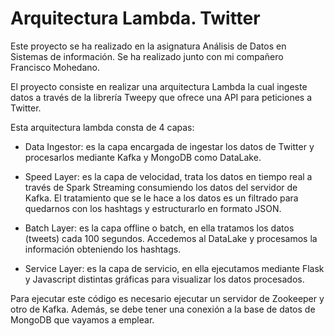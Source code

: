 # Arquitectura Lambda. Twitter

Este proyecto se ha realizado en la asignatura Análisis de Datos en Sistemas
de información. Se ha realizado junto con mi compañero Francisco Mohedano.

El proyecto consiste en realizar una arquitectura Lambda la cual ingeste
datos a través de la librería Tweepy que ofrece una API para peticiones
a Twitter.

Esta arquitectura lambda consta de 4 capas:

* Data Ingestor: es la capa encargada de ingestar los datos de Twitter y
procesarlos mediante Kafka y MongoDB como DataLake.

* Speed Layer: es la capa de velocidad, trata los datos en tiempo real
a través de Spark Streaming consumiendo los datos del servidor de Kafka.
El tratamiento que se le hace a los datos es un filtrado para quedarnos
con los hashtags y estructurarlo en formato JSON.

* Batch Layer: es la capa offline o batch, en ella tratamos los datos (tweets)
cada 100 segundos. Accedemos al DataLake y procesamos la información 
obteniendo los hashtags.

* Service Layer: es la capa de servicio, en ella ejecutamos mediante Flask
y Javascript distintas gráficas para visualizar los datos procesados.

Para ejecutar este código es necesario ejecutar un servidor de Zookeeper y
 otro de Kafka. Además, se debe tener una conexión a la base de datos de
MongoDB que vayamos a emplear.
